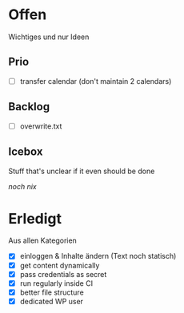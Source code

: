 # Offen

Wichtiges und nur Ideen

## Prio

- [ ] transfer calendar (don't maintain 2 calendars)

## Backlog

- [ ] overwrite.txt

## Icebox

Stuff that's unclear if it even should be done

_noch nix_

# Erledigt

Aus allen Kategorien

- [x] einloggen & Inhalte ändern (Text noch statisch)
- [x] get content dynamically
- [x] pass credentials as secret
- [x] run regularly inside CI
- [x] better file structure
- [x] dedicated WP user
